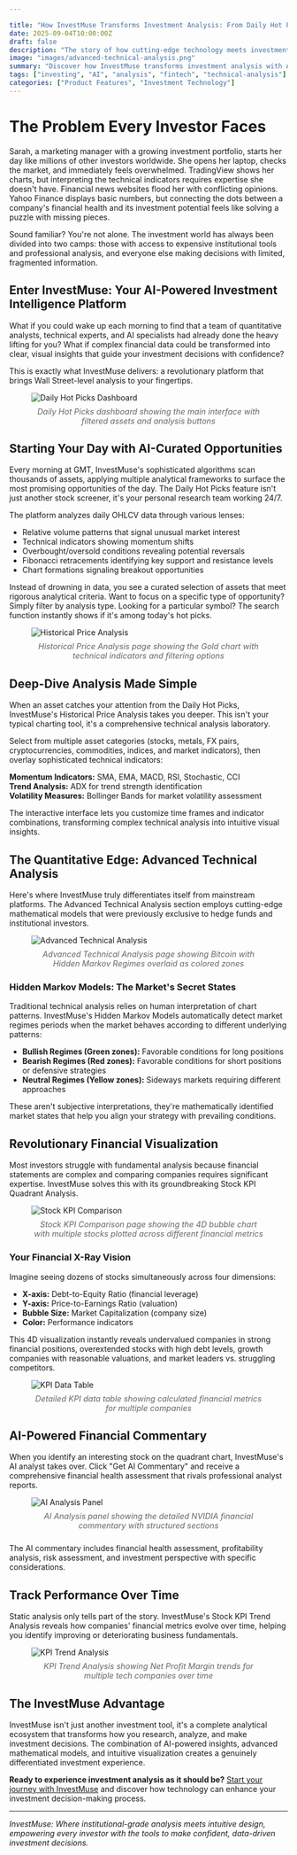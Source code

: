 ```yaml
---

title: "How InvestMuse Transforms Investment Analysis: From Daily Hot Picks to AI-Powered Financial Insights"
date: 2025-09-04T10:00:00Z
draft: false
description: "The story of how cutting-edge technology meets investment intelligence to democratize institutional-grade analysis"
image: "images/advanced-technical-analysis.png"
summary: "Discover how InvestMuse transforms investment analysis with AI-powered insights, daily market opportunities, and institutional-grade tools for everyday investors."
tags: ["investing", "AI", "analysis", "fintech", "technical-analysis"]
categories: ["Product Features", "Investment Technology"]
---
```


<style>
img {
  max-height: 60vh !important;
  width: auto !important;
  max-width: 100% !important;
  object-fit: contain !important;
  display: block !important;
  margin: 0 auto !important;
}
figcaption {
  text-align: center !important;
  font-style: italic !important;
  color: #666 !important;
  margin: 0.5rem auto 1.5rem auto !important;
  font-size: 0.9rem !important;
}
</style>





# The Problem Every Investor Faces

Sarah, a marketing manager with a growing investment portfolio, starts her day like millions of other investors worldwide. She opens her laptop, checks the market, and immediately feels overwhelmed. TradingView shows her charts, but interpreting the technical indicators requires expertise she doesn't have. Financial news websites flood her with conflicting opinions. Yahoo Finance displays basic numbers, but connecting the dots between a company's financial health and its investment potential feels like solving a puzzle with missing pieces.

Sound familiar? You're not alone. The investment world has always been divided into two camps: those with access to expensive institutional tools and professional analysis, and everyone else making decisions with limited, fragmented information.

## Enter InvestMuse: Your AI-Powered Investment Intelligence Platform

What if you could wake up each morning to find that a team of quantitative analysts, technical experts, and AI specialists had already done the heavy lifting for you? What if complex financial data could be transformed into clear, visual insights that guide your investment decisions with confidence?

This is exactly what InvestMuse delivers: a revolutionary platform that brings Wall Street-level analysis to your fingertips.

<figure>
  <img src="/images/daily-hot-picks-dashboard.png" alt="Daily Hot Picks Dashboard">
  <figcaption>Daily Hot Picks dashboard showing the main interface with filtered assets and analysis buttons</figcaption>
</figure>

## Starting Your Day with AI-Curated Opportunities

Every morning at GMT, InvestMuse's sophisticated algorithms scan thousands of assets, applying multiple analytical frameworks to surface the most promising opportunities of the day. The Daily Hot Picks feature isn't just another stock screener, it's your personal research team working 24/7.

The platform analyzes daily OHLCV data through various lenses:

- Relative volume patterns that signal unusual market interest
- Technical indicators showing momentum shifts
- Overbought/oversold conditions revealing potential reversals
- Fibonacci retracements identifying key support and resistance levels
- Chart formations signaling breakout opportunities

Instead of drowning in data, you see a curated selection of assets that meet rigorous analytical criteria. Want to focus on a specific type of opportunity? Simply filter by analysis type. Looking for a particular symbol? The search function instantly shows if it's among today's hot picks.

<figure>
  <img src="/images/historical-price-analysis.png" alt="Historical Price Analysis">
  <figcaption>Historical Price Analysis page showing the Gold chart with technical indicators and filtering options</figcaption>
</figure>

## Deep-Dive Analysis Made Simple

When an asset catches your attention from the Daily Hot Picks, InvestMuse's Historical Price Analysis takes you deeper. This isn't your typical charting tool, it's a comprehensive technical analysis laboratory.

Select from multiple asset categories (stocks, metals, FX pairs, cryptocurrencies, commodities, indices, and market indicators), then overlay sophisticated technical indicators:

**Momentum Indicators:** SMA, EMA, MACD, RSI, Stochastic, CCI  
**Trend Analysis:** ADX for trend strength identification  
**Volatility Measures:** Bollinger Bands for market volatility assessment

The interactive interface lets you customize time frames and indicator combinations, transforming complex technical analysis into intuitive visual insights.

## The Quantitative Edge: Advanced Technical Analysis

Here's where InvestMuse truly differentiates itself from mainstream platforms. The Advanced Technical Analysis section employs cutting-edge mathematical models that were previously exclusive to hedge funds and institutional investors.

<figure>
  <img src="/images/advanced-technical-analysis.png" alt="Advanced Technical Analysis">
  <figcaption>Advanced Technical Analysis page showing Bitcoin with Hidden Markov Regimes overlaid as colored zones</figcaption>
</figure>

### Hidden Markov Models: The Market's Secret States

Traditional technical analysis relies on human interpretation of chart patterns. InvestMuse's Hidden Markov Models automatically detect market regimes periods when the market behaves according to different underlying patterns:

- **Bullish Regimes (Green zones):** Favorable conditions for long positions
- **Bearish Regimes (Red zones):** Favorable conditions for short positions or defensive strategies  
- **Neutral Regimes (Yellow zones):** Sideways markets requiring different approaches

These aren't subjective interpretations, they're mathematically identified market states that help you align your strategy with prevailing conditions.

## Revolutionary Financial Visualization

Most investors struggle with fundamental analysis because financial statements are complex and comparing companies requires significant expertise. InvestMuse solves this with its groundbreaking Stock KPI Quadrant Analysis.

<figure>
  <img src="/images/stock-kpi-comparison.png" alt="Stock KPI Comparison">
  <figcaption>Stock KPI Comparison page showing the 4D bubble chart with multiple stocks plotted across different financial metrics</figcaption>
</figure>

### Your Financial X-Ray Vision

Imagine seeing dozens of stocks simultaneously across four dimensions:

- **X-axis:** Debt-to-Equity Ratio (financial leverage)
- **Y-axis:** Price-to-Earnings Ratio (valuation)
- **Bubble Size:** Market Capitalization (company size)
- **Color:** Performance indicators

This 4D visualization instantly reveals undervalued companies in strong financial positions, overextended stocks with high debt levels, growth companies with reasonable valuations, and market leaders vs. struggling competitors.

<figure>
  <img src="/images/kpi-data-table.png" alt="KPI Data Table">
  <figcaption>Detailed KPI data table showing calculated financial metrics for multiple companies</figcaption>
</figure>

## AI-Powered Financial Commentary

When you identify an interesting stock on the quadrant chart, InvestMuse's AI analyst takes over. Click "Get AI Commentary" and receive a comprehensive financial health assessment that rivals professional analyst reports.

<figure>
  <img src="/images/ai-analysis-panel.png" alt="AI Analysis Panel">
  <figcaption>AI Analysis panel showing the detailed NVIDIA financial commentary with structured sections</figcaption>
</figure>

The AI commentary includes financial health assessment, profitability analysis, risk assessment, and investment perspective with specific considerations.

## Track Performance Over Time

Static analysis only tells part of the story. InvestMuse's Stock KPI Trend Analysis reveals how companies' financial metrics evolve over time, helping you identify improving or deteriorating business fundamentals.

<figure>
  <img src="/images/kpi-trend-analysis.png" alt="KPI Trend Analysis">
  <figcaption>KPI Trend Analysis showing Net Profit Margin trends for multiple tech companies over time</figcaption>
</figure>

## The InvestMuse Advantage

InvestMuse isn't just another investment tool, it's a complete analytical ecosystem that transforms how you research, analyze, and make investment decisions. The combination of AI-powered insights, advanced mathematical models, and intuitive visualization creates a genuinely differentiated investment experience.

**Ready to experience investment analysis as it should be?** [Start your journey with InvestMuse](https://investmuse.io) and discover how technology can enhance your investment decision-making process.

---

<style>
img {
  max-height: 60vh !important;
  width: auto !important;
  max-width: 100% !important;
  object-fit: contain !important;
  display: block !important;
  margin: 0 auto !important;
}
figcaption {
  text-align: center !important;
  font-style: italic !important;
  color: #666 !important;
  margin: 0.5rem auto 1.5rem auto !important;
  font-size: 0.9rem !important;
}
</style>





*InvestMuse: Where institutional-grade analysis meets intuitive design, empowering every investor with the tools to make confident, data-driven investment decisions.*

<!-- NUCLEAR REBUILD -->
